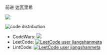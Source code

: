 前进 达瓦里希

<img  src="https://github-readme-stats.vercel.app/api?username=jiangshanmeta&count_private=true&show_icons=true&hide_title=true&theme=tokyonight" />


![code distribution](https://github-readme-stats.vercel.app/api/top-langs/?username=jiangshanmeta&theme=cobalt&layout=compact&show_icons=true)

- CodeWars: [![](https://www.codewars.com/users/jiangshanmeta/badges/micro)](https://www.codewars.com/users/jiangshanmeta/)
- LeetCode: [![LeetCode user jiangshanmeta](https://img.shields.io/badge/dynamic/json?style=flat-square&labelColor=black&color=%23ffa116&label=Solved&query=solvedOverTotal&url=https%3A%2F%2Fbadge.xyli.tech/%2Fapi%2Fusers%2Fjiangshanmeta%2Fcn%2F&logo=leetcode&logoColor=yellow)](https://leetcode.cn/jiangshanmeta/)
- LintCode: [![LeetCode user jiangshanmeta](https://img.shields.io/badge/dynamic/json?style=flat-square&labelColor=black&color=%2312B4FF&label=Solved&query=solvedOverTotal&url=https%3A%2F%2Flintcode-badge.vercel.app%2Fapi%2Fusers%2Fjiangshanmeta)](https://lintcode.com/user/jiangshanmeta/)
